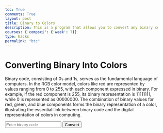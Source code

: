 ```yaml
---
toc: True
comments: True
layout: post
title: Binary to Colors
description: This is a program that allows you to convert any binary code into colors.
courses: {'compsci': {'week': 7}}
type: hacks
permalink: "btc"
---
```


<head>
  <meta charset="UTF-8"> <!-- Declares the character set as UTF-8 -->
</head>
<body>
  <div id="userInputs">
    <h1 id="title">Converting Binary Into Colors</h1> <!-- Represents the title -->
    <p id="description">Binary code, consisting of 0s and 1s, serves as the fundamental language of computers. In the RGB color model, colors like red are represented by values ranging from 0 to 255, with each component expressed in binary. For example, if the red component is 255, its binary representation is 11111111, while 0 is represented as 00000000. The combination of binary values for red, green, and blue components forms the binary representation of a color, illustrating the essential link between binary code and the digital representation of colors in computing.</p>
  </div>

  <div id="converterContainer">
    <input type="text" id="binaryInput" placeholder="Enter binary code"> <!-- Input field for entering binary code -->
    <button id="convertButton">Convert</button> <!-- Button to trigger the conversion -->
  </div>

  <script>
    // JavaScript code for handling the binary input and changing the background color
    function convertBinaryToColor() {
      const binaryInput = document.getElementById('binaryInput').value;

      // Check if the input is a valid binary number
      if (/^[01]+$/.test(binaryInput)) {
        const decimalValue = parseInt(binaryInput, 2);
        const hexColor = decimalValue.toString(16).padStart(6, '0'); // Convert to hexadecimal

        document.body.style.backgroundColor = `#${hexColor}`; // Changes the background color of the body
      } else {
        alert('Please enter a valid binary number (0s and 1s only).'); // Alert for invalid input
      }
    }

    const convertButton = document.getElementById('convertButton');
    convertButton.addEventListener('click', convertBinaryToColor); // Adds event listener for the "Convert" button
  </script>
</body>